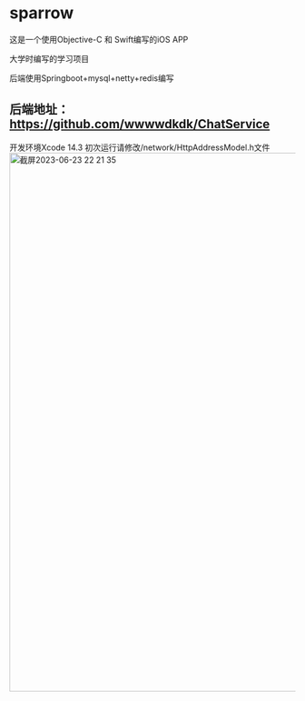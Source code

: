 # sparrow
这是一个使用Objective-C 和 Swift编写的iOS APP

大学时编写的学习项目

后端使用Springboot+mysql+netty+redis编写
## 后端地址：https://github.com/wwwwdkdk/ChatService
开发环境Xcode 14.3
初次运行请修改/network/HttpAddressModel.h文件
<img width="948" alt="截屏2023-06-23 22 21 35" src="https://github.com/wwwwdkdk/Sparrow/assets/63393116/dd8c35fe-725a-4e78-ba78-44cbf2901b57">





